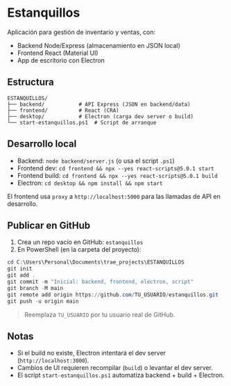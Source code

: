 # Estanquillos

Aplicación para gestión de inventario y ventas, con:
- Backend Node/Express (almacenamiento en JSON local)
- Frontend React (Material UI)
- App de escritorio con Electron

## Estructura

```
ESTANQUILLOS/
├── backend/           # API Express (JSON en backend/data)
├── frontend/          # React (CRA)
├── desktop/           # Electron (carga dev server o build)
└── start-estanquillos.ps1  # Script de arranque
```

## Desarrollo local

- Backend: `node backend/server.js` (o usa el script `.ps1`)
- Frontend dev: `cd frontend && npx --yes react-scripts@5.0.1 start`
- Frontend build: `cd frontend && npx --yes react-scripts@5.0.1 build`
- Electron: `cd desktop && npm install && npm start`

El frontend usa `proxy` a `http://localhost:5000` para las llamadas de API en desarrollo.

## Publicar en GitHub

1. Crea un repo vacío en GitHub: `estanquillos`
2. En PowerShell (en la carpeta del proyecto):

```powershell
cd C:\Users\Personal\Documents\trae_projects\ESTANQUILLOS
git init
git add .
git commit -m "Inicial: backend, frontend, electron, script"
git branch -M main
git remote add origin https://github.com/TU_USUARIO/estanquillos.git
git push -u origin main
```

> Reemplaza `TU_USUARIO` por tu usuario real de GitHub.

## Notas
- Si el build no existe, Electron intentará el dev server (`http://localhost:3000`).
- Cambios de UI requieren recompilar (`build`) o levantar el dev server.
- El script `start-estanquillos.ps1` automatiza backend + build + Electron.
